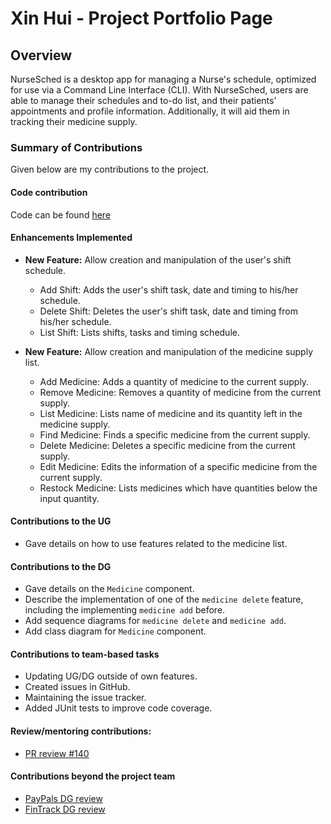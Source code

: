 # Xin Hui - Project Portfolio Page

## Overview

NurseSched is a desktop app for managing a Nurse's schedule, optimized for use via a Command Line Interface (CLI).
With NurseSched, users are able to manage their schedules and to-do list, and their patients’ appointments and profile
information. Additionally, it will aid them in tracking their medicine supply.

### Summary of Contributions

Given below are my contributions to the project.

#### Code contribution

Code can be found [here](https://nus-cs2113-ay2425s2.github.io/tp-dashboard/?search=&sort=totalCommits%20dsc&sortWithin=totalCommits%20dsc&timeframe=commit&mergegroup=&groupSelect=groupByRepos&breakdown=true&checkedFileTypes=docs~functional-code~test-code~other&since=2025-02-21&tabOpen=true&tabType=authorship&tabAuthor=xhuinn&tabRepo=AY2425S2-CS2113-T11b-3%2Ftp%5Bmaster%5D&authorshipIsMergeGroup=false&authorshipFileTypes=docs~functional-code~test-code&authorshipIsBinaryFileTypeChecked=false&authorshipIsIgnoredFilesChecked=false)

#### Enhancements Implemented

- **New Feature:** Allow creation and manipulation of the user's shift schedule.

    - Add Shift: Adds the user's shift task, date and timing to his/her schedule.
    - Delete Shift: Deletes the user's shift task, date and timing from his/her schedule.
    - List Shift: Lists shifts, tasks and timing schedule.

- **New Feature:** Allow creation and manipulation of the medicine supply list.

    - Add Medicine: Adds a quantity of medicine to the current supply.
    - Remove Medicine: Removes a quantity of medicine from the current supply.
    - List Medicine: Lists name of medicine and its quantity left in the medicine supply.
    - Find Medicine: Finds a specific medicine from the current supply.
    - Delete Medicine: Deletes a specific medicine from the current supply.
    - Edit Medicine: Edits the information of a specific medicine from the current supply.
    - Restock Medicine: Lists medicines which have quantities below the input quantity.

#### Contributions to the UG

- Gave details on how to use features related to the medicine list.

#### Contributions to the DG

- Gave details on the `Medicine` component.
- Describe the implementation of one of the `medicine delete` feature, including the implementing `medicine add` before.
- Add sequence diagrams for `medicine delete` and `medicine add`.
- Add class diagram for `Medicine` component.

#### Contributions to team-based tasks

- Updating UG/DG outside of own features.
- Created issues in GitHub.
- Maintaining the issue tracker.
- Added JUnit tests to improve code coverage.

#### Review/mentoring contributions:

- [PR review #140](https://github.com/AY2425S2-CS2113-T11b-3/tp/pull/140)

#### Contributions beyond the project team

- [PayPals DG review](https://github.com/nus-cs2113-AY2425S2/tp/pull/17)
- [FinTrack DG review](https://github.com/nus-cs2113-AY2425S2/tp/pull/46)